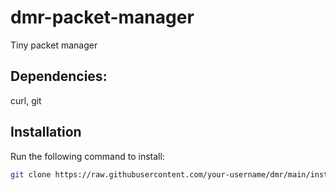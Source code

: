 # dmr-packet-manager
Tiny packet manager 

## Dependencies:
curl, git

## Installation

Run the following command to install:

```bash
git clone https://raw.githubusercontent.com/your-username/dmr/main/install.sh | bash
